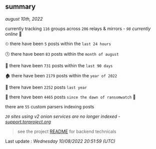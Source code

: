 
## summary
_august 10th, 2022_

currently tracking `116` groups across `206` relays & mirrors - _`98` currently online_ 📡

⏲ there have been `5` posts within the `last 24 hours`

🕓 there have been `83` posts within the `month of august`

📅 there have been `731` posts within the `last 90 days`

🏚 there have been `2179` posts within the `year of 2022`

🚀 there have been `2252` posts `last year`

🦕 there have been `4465` posts `since the dawn of ransomwatch` 🐣

there are `55` custom parsers indexing posts

_`20` sites using v2 onion services are no longer indexed - [support.torproject.org](https://support.torproject.org/onionservices/v2-deprecation/)_

> see the project [README](https://github.com/jmousqueton/ransomwatch#readme) for backend technicals



Last update : _Wednesday 10/08/2022 20:51:59 (UTC)_

